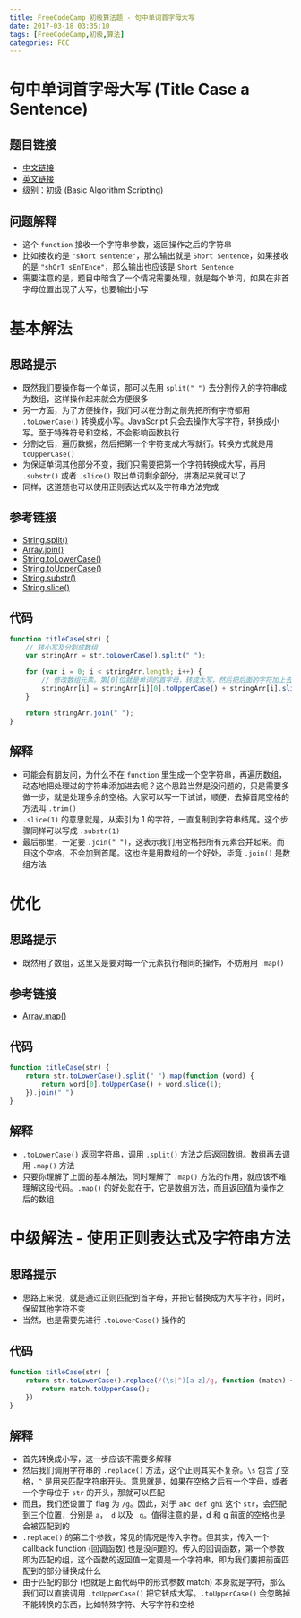 ```yaml
---
title: FreeCodeCamp 初级算法题 - 句中单词首字母大写
date: 2017-03-18 03:35:10
tags: [FreeCodeCamp,初级,算法]
categories: FCC
---
```

# 句中单词首字母大写 (Title Case a Sentence)

## 题目链接
- [中文链接](https://www.freecodecamp.cn/challenges/title-case-a-sentence)
- [英文链接](https://www.freecodecamp.com/challenges/title-case-a-sentence)
- 级别：初级 (Basic Algorithm Scripting)

## 问题解释
- 这个 `function` 接收一个字符串参数，返回操作之后的字符串
- 比如接收的是 `"short sentence"`，那么输出就是 `Short Sentence`，如果接收的是 `"shOrT sEnTEnce"`，那么输出也应该是 `Short Sentence`
- 需要注意的是，题目中暗含了一个情况需要处理，就是每个单词，如果在非首字母位置出现了大写，也要输出小写
<!-- more -->

# 基本解法
## 思路提示
- 既然我们要操作每一个单词，那可以先用 `split(" ")` 去分割传入的字符串成为数组，这样操作起来就会方便很多
- 另一方面，为了方便操作，我们可以在分割之前先把所有字符都用 `.toLowerCase()` 转换成小写。JavaScript 只会去操作大写字符，转换成小写。至于特殊符号和空格，不会影响函数执行
- 分割之后，遍历数据，然后把第一个字符变成大写就行。转换方式就是用 `toUpperCase()`
- 为保证单词其他部分不变，我们只需要把第一个字符转换成大写，再用 `.substr()` 或者 `.slice()` 取出单词剩余部分，拼凑起来就可以了
- 同样，这道题也可以使用正则表达式以及字符串方法完成

## 参考链接
- [String.split()](https://developer.mozilla.org/zh-CN/docs/Web/JavaScript/Reference/Global_Objects/String/split)
- [Array.join()](https://developer.mozilla.org/en-US/docs/Web/JavaScript/Reference/Global_objects/Array/join)
- [String.toLowerCase()](https://developer.mozilla.org/zh-CN/docs/Web/JavaScript/Reference/Global_Objects/String/toLowerCase)
- [String.toUpperCase()](https://developer.mozilla.org/zh-CN/docs/Web/JavaScript/Reference/Global_Objects/String/toUpperCase)
- [String.substr()](https://developer.mozilla.org/zh-CN/docs/Web/JavaScript/Reference/Global_Objects/String/substr)
- [String.slice()](https://developer.mozilla.org/zh-CN/docs/Web/JavaScript/Reference/Global_Objects/String/slice)

## 代码
```js
function titleCase(str) {
    // 转小写及分割成数组
    var stringArr = str.toLowerCase().split(" ");

    for (var i = 0; i < stringArr.length; i++) {
        // 修改数组元素。第[0]位就是单词的首字母，转成大写，然后把后面的字符加上去
        stringArr[i] = stringArr[i][0].toUpperCase() + stringArr[i].slice(1);
    }

    return stringArr.join(" ");
}
```

## 解释
- 可能会有朋友问，为什么不在 `function` 里生成一个空字符串，再遍历数组，动态地把处理过的字符串添加进去呢？这个思路当然是没问题的，只是需要多做一步，就是处理多余的空格。大家可以写一下试试，顺便，去掉首尾空格的方法叫 `.trim()`
- `.slice(1)` 的意思就是，从索引为 1 的字符，一直复制到字符串结尾。这个步骤同样可以写成 `.substr(1)`
- 最后那里，一定要 `.join(" ")`，这表示我们用空格把所有元素合并起来。而且这个空格，不会加到首尾。这也许是用数组的一个好处，毕竟 `.join()` 是数组方法

# 优化
## 思路提示
- 既然用了数组，这里又是要对每一个元素执行相同的操作，不妨用用 `.map()`
## 参考链接
- [Array.map()](https://developer.mozilla.org/en-US/docs/Web/JavaScript/Reference/Global_objects/Array/map)

## 代码
```js
function titleCase(str) {
    return str.toLowerCase().split(" ").map(function (word) {
        return word[0].toUpperCase() + word.slice(1);
    }).join(" ")
}
```

## 解释
- `.toLowerCase()` 返回字符串，调用 `.split()` 方法之后返回数组。数组再去调用 `.map()` 方法
- 只要你理解了上面的基本解法，同时理解了 `.map()` 方法的作用，就应该不难理解这段代码。`.map()` 的好处就在于，它是数组方法，而且返回值为操作之后的数组

# 中级解法 - 使用正则表达式及字符串方法
## 思路提示
- 思路上来说，就是通过正则匹配到首字母，并把它替换成为大写字符，同时，保留其他字符不变
- 当然，也是需要先进行 `.toLowerCase()` 操作的

## 代码
```js
function titleCase(str) {
    return str.toLowerCase().replace(/(\s|^)[a-z]/g, function (match) {
        return match.toUpperCase();
    })
}
```

## 解释
- 首先转换成小写，这一步应该不需要多解释
- 然后我们调用字符串的 `.replace()` 方法，这个正则其实不复杂。`\s` 包含了空格，`^` 是用来匹配字符串开头。意思就是，如果在空格之后有一个字母，或者一个字母位于 `str` 的开头，那就可以匹配
- 而且，我们还设置了 flag 为 `/g`。因此，对于 `abc def ghi` 这个 `str`，会匹配到三个位置，分别是 `a`，` d` 以及 ` g`。值得注意的是，d 和 g 前面的空格也是会被匹配到的
- `.replace()` 的第二个参数，常见的情况是传入字符。但其实，传入一个 callback function (回调函数) 也是没问题的。传入的回调函数，第一个参数即为匹配的组，这个函数的返回值一定要是一个字符串，即为我们要把前面匹配到的部分替换成什么
- 由于匹配的部分 (也就是上面代码中的形式参数 match) 本身就是字符，那么我们可以直接调用 `.toUpperCase()` 把它转成大写。`.toUpperCase()` 会忽略掉不能转换的东西，比如特殊字符、大写字符和空格

